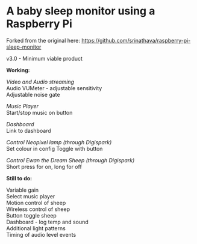 # A baby sleep monitor using a Raspberry Pi

Forked from the original here: https://github.com/srinathava/raspberry-pi-sleep-monitor

v3.0 - Minimum viable product

**Working:**

*Video and Audio streaming*  
Audio VUMeter - adjustable sensitivity  
Adjustable noise gate  

*Music Player*  
Start/stop music on button

*Dashboard*  
Link to dashboard

*Control Neopixel lamp (through Digispark)*  
Set colour in config
Toggle with button

*Control Ewan the Dream Sheep (through Digispark)*  
Short press for on, long for off

**Still to do:**

Variable gain  
Select music player  
Motion control of sheep  
Wireless control of sheep  
Button toggle sheep  
Dashboard - log temp and sound  
Additional light patterns  
Timing of audio level events